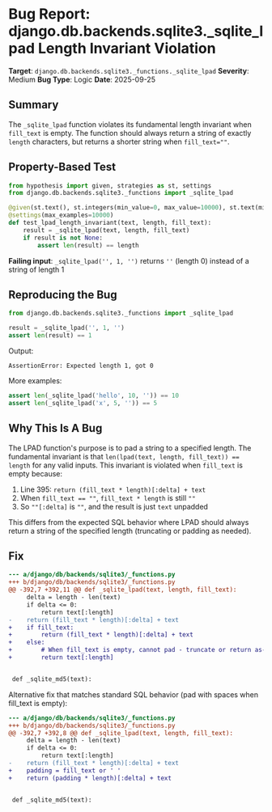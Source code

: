 # Bug Report: django.db.backends.sqlite3._sqlite_lpad Length Invariant Violation

**Target**: `django.db.backends.sqlite3._functions._sqlite_lpad`
**Severity**: Medium
**Bug Type**: Logic
**Date**: 2025-09-25

## Summary

The `_sqlite_lpad` function violates its fundamental length invariant when `fill_text` is empty. The function should always return a string of exactly `length` characters, but returns a shorter string when `fill_text=""`.

## Property-Based Test

```python
from hypothesis import given, strategies as st, settings
from django.db.backends.sqlite3._functions import _sqlite_lpad

@given(st.text(), st.integers(min_value=0, max_value=10000), st.text(min_size=0))
@settings(max_examples=10000)
def test_lpad_length_invariant(text, length, fill_text):
    result = _sqlite_lpad(text, length, fill_text)
    if result is not None:
        assert len(result) == length
```

**Failing input**: `_sqlite_lpad('', 1, '')` returns `''` (length 0) instead of a string of length 1

## Reproducing the Bug

```python
from django.db.backends.sqlite3._functions import _sqlite_lpad

result = _sqlite_lpad('', 1, '')
assert len(result) == 1
```

Output:
```
AssertionError: Expected length 1, got 0
```

More examples:
```python
assert len(_sqlite_lpad('hello', 10, '')) == 10
assert len(_sqlite_lpad('x', 5, '')) == 5
```

## Why This Is A Bug

The LPAD function's purpose is to pad a string to a specified length. The fundamental invariant is that `len(lpad(text, length, fill_text)) == length` for any valid inputs. This invariant is violated when `fill_text` is empty because:

1. Line 395: `return (fill_text * length)[:delta] + text`
2. When `fill_text == ""`, `fill_text * length` is still `""`
3. So `""[:delta]` is `""`, and the result is just `text` unpadded

This differs from the expected SQL behavior where LPAD should always return a string of the specified length (truncating or padding as needed).

## Fix

```diff
--- a/django/db/backends/sqlite3/_functions.py
+++ b/django/db/backends/sqlite3/_functions.py
@@ -392,7 +392,11 @@ def _sqlite_lpad(text, length, fill_text):
     delta = length - len(text)
     if delta <= 0:
         return text[:length]
-    return (fill_text * length)[:delta] + text
+    if fill_text:
+        return (fill_text * length)[:delta] + text
+    else:
+        # When fill_text is empty, cannot pad - truncate or return as-is
+        return text[:length]


 def _sqlite_md5(text):
```

Alternative fix that matches standard SQL behavior (pad with spaces when fill_text is empty):

```diff
--- a/django/db/backends/sqlite3/_functions.py
+++ b/django/db/backends/sqlite3/_functions.py
@@ -392,7 +392,8 @@ def _sqlite_lpad(text, length, fill_text):
     delta = length - len(text)
     if delta <= 0:
         return text[:length]
-    return (fill_text * length)[:delta] + text
+    padding = fill_text or ' '
+    return (padding * length)[:delta] + text


 def _sqlite_md5(text):
```